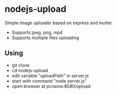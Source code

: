 # nodejs-upload
Simple image uploader based on express and multer.

* Supports jpeg, png, mp4
* Supports multiple files uploading

## Using
* git clone
* cd nodejs-upload
* edit variable "uploadPath" in server.js
* start with command "node server.js"
* open browser at pcname:8080/upload

